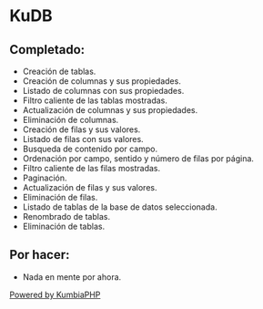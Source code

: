 # KuDB
## Completado:
* Creación de tablas.
* Creación de columnas y sus propiedades.
* Listado de columnas con sus propiedades.
* Filtro caliente de las tablas mostradas.
* Actualización de columnas y sus propiedades.
* Eliminación de columnas.
* Creación de filas y sus valores.
* Listado de filas con sus valores.
* Busqueda de contenido por campo.
* Ordenación por campo, sentido y número de filas por página.
* Filtro caliente de las filas mostradas.
* Paginación.
* Actualización de filas y sus valores.
* Eliminación de filas.
* Listado de tablas de la base de datos seleccionada.
* Renombrado de tablas.
* Eliminación de tablas.

## Por hacer:
* Nada en mente por ahora.

[Powered by KumbiaPHP](https://www.kumbiaphp.com)
